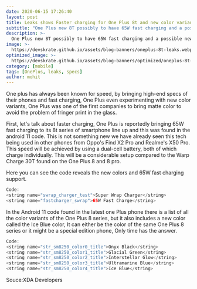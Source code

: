 ```yaml
---
date: 2020-06-15 17:26:40
layout: post
title: Leaks shows Faster charging for One Plus 8t and new color variant of One Plus 8
subtitle: "One Plus new 8T possibly to have 65W fast charging and a possible new color variant to One Plus 8, this is everything you need to know"
description: >-
  One Plus new 8T possibly to have 65W fast charging and a possible new color variant to One Plus 8, this is everything you need to know
image: >-
  https://devskrate.github.io/assets/blog-banners/oneplus-8t-leaks.webp
optimized_image: >-
  https://devskrate.github.io/assets/blog-banners/optimized/oneplus-8t-leaks.webp
category: [mobile]
tags: [OnePlus, leaks, specs]
author: mohit
---
```


One plus has always been known for speed, by bringing high-end specs of their phones and fast charging, One Plus even experimenting with new color variants, One Plus was one of the first companies to bring matte color to avoid the problem of fringer print in the glass.

First, let's talk about faster charging, One Plus is reportedly bringing 65W fast charging to its 8t series of smartphone line up and this was found in the android 11 code. This is not something new we have already seen this tech being used in other phones from Oppo's Find X2 Pro and Realme's X50 Pro. This speed will be achieved by using a dual-cell battery, both of which charge individually. This will be a considerable setup compared to the Warp Charge 30T found on the One Plus 8 and 8 pro. 

Here you can see the code reveals the new colors and 65W fast charging support.

```java
Code:
<string name="swrap_charger_test">Super Wrap Charger</string>
<string name="fastcharger_swrap">65W Fast Charge</string>
```

In the Android 11 code found in the latest one Plus phone there is a list of all the color variants of the One Plus 8 series, but it also includes a new color called the Ice Blue color, It can either be the color of the same One Plus 8 series or it might be a special edition phone, Only time has the answer.

```java
Code:
<string name="str_sm8250_color0_title">Onyx Black</string>
<string name="str_sm8250_color1_title">Glacial Green</string>
<string name="str_sm8250_color2_title">Interstellar Glow</string>
<string name="str_sm8250_color3_title">Ultramarine Blue</string>
<string name="str_sm8250_color4_title">Ice Blue</string>
```
Souce:XDA Developers



